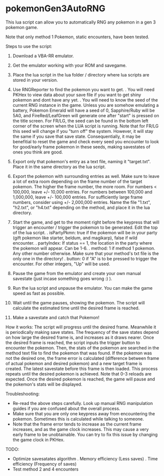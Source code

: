 # pokemonGen3AutoRNG

This lua script can allow you to automatically RNG any pokemon in a gen 3 pokemon game.

Note that only method 1 Pokemon, static encounters, have been tested.

Steps to use the script:
1. Download a VBA-RR emulator.

2. Get the emulator working with your ROM and savegame.

3. Place the lua script in the lua folder / directory where lua scripts are stored in your version.

4. Use RNGReporter to find the pokemon you want to get.
  . You will need PKHex to view data about your save file if you want to get shiny pokemon and dont have any yet.
  . You will need to know the seed of the current RNG instance in the game. Unless you are somehow emulating a battery, Pokemon Emerald will have a seed of 0, Sapphire/Ruby will be 5A0, and FireRed/LeafGreen will generate one after "start" is pressed on the title screen. For FR/LG, the seed can be found in the bottom left corner of the screen when the LUA script is running. Note that for FR/LG this seed will change if you "turn off" the system. However, it will stay the same if you save that save state. Consequentially, it may be benefitial to reset the game and check every seed you encounter to look for good/early frame pokemon in these seeds, making savestates of ones you think are good.
  
5. Export only that pokemon's entry as a text file, naming it "target.txt". Place it in the same directory as the lua script.

6. Export the pokemon with surrounding entries as well. Make sure to leave a lot of extra room depending on the frame number of the target pokemon. The higher the frame number, the more room. For numbers < 100,000, leave +/- 10,000 entries. For numbers between 100,000 and 1,000,000, leave +/- 100,000 entries. For sufficiently large frame numbers, consider using +/- 2,000,000 entries. Name the file "1.txt", "h2.txt", or "h4.txt" depending on the method, and place it in the lua directory.

7. Start the game, and get to the moment right before the keypress that will trigger an encounter / trigger the pokemon to be generated. Edit the top of the lua script.
  . isPartyPkmn: true if the pokemon will be in your party (gift pokemon like starter, beldum, and magikarp), false if wild encounter.
  . partyIndex: If status == 1, the location in the party where the pokemon will appear. Can be 1-6.
  . method: 1 if method 1 pokemon. Any other number otherwise. Make sure that your method's txt file is the only one in the directory!
  . button: 0 if "A" is to be pressed to trigger the encounter. For other integers, "Up" will be used.

8. Pause the game from the emulator and create your own manual savestate (just incase something goes wrong :) ).

9. Run the lua script and unpause the emulator. You can make the game speed as fast as possible.

10. Wait until the game pauses, showing the pokemon. The script will calculate the estimated time until the desired frame is reached.

11. Make a savestate and catch that Pokemon!

How it works: 
The script will progress until the desired frame. Meanwhile it is periodically making save states. The frequency of the save states depend on how large the desired frame is, and increases as it draws nearer. Once the desired frame is reached, the script inputs the trigger button to encounter the pokemon. Then, the stats of the pokemon are searched in the method text file to find the pokemon that was found. If the pokemon was not the desired one, the frame error is calculated (difference between frame of actual pokemon and desired pokemon) and a new target frame is created. The latest savestate before this frame is then loaded. This process repeats until the desired pokemon is achieved. Note that 0-3 reloads are expected. Once the desired pokemon is reached, the game will pause and the pokemon's stats will be displayed.

Troubleshooting:
- Re-read the above steps carefully. Look up manual RNG manipulation guides if you are confused about the overall process.
- Make sure that you are only one keypress away from encountering the pokemon. Sometimes this is calculated while talking to someone.
- Note that the frame error tends to increase as the current frame increases, and as the game clock increases. This may cause a very early frame to be unobtainable. You can try to fix this issue by changing the game clock in PKHex.

TODO:
- Optimize savesatates algorithm
  . Memory efficiency (Less saves)
  . Time efficiency (Frequency of saves)
- Test method 2 and 4 encounters
